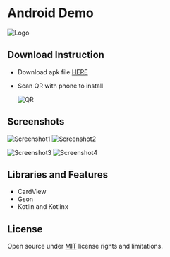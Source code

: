 # **Android Demo**
![Logo](https://i.imgur.com/mHuQpVRt.png)

## Download Instruction
* Download apk file [HERE](https://goo.gl/WLUTWZ)
* Scan QR with phone to install

    ![QR](https://goo.gl/RM5C7o)

## Screenshots

![Screenshot1](https://i.imgur.com/j79Gmq0m.png)
![Screenshot2](https://i.imgur.com/vQLkzcXm.png)


![Screenshot3](https://i.imgur.com/a8IUn2Gm.png)
![Screenshot4](https://i.imgur.com/NbHlf0im.png)

## Libraries and Features
* CardView
* Gson
* Kotlin and Kotlinx

## License
Open source under [MIT](https://opensource.org/licenses/MIT) license rights and limitations.
